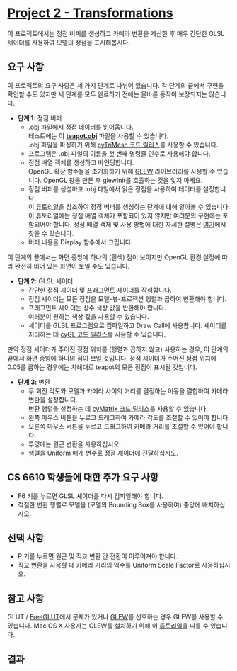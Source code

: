 # [Project 2 - Transformations](https://graphics.cs.utah.edu/courses/cs6610/spring2021/?prj=2)
이 프로젝트에서는 정점 버퍼를 생성하고 카메라 변환을 계산한 후 매우 간단한 GLSL 셰이더를 사용하여 모델의 정점을 표시해봅시다.

## 요구 사항
이 프로젝트의 요구 사항은 세 가지 단계로 나뉘어 있습니다. 각 단계의 끝에서 구현을 확인할 수도 있지만 세 단계를 모두 완료하기 전에는 올바른 동작이 보장되지는 않습니다.
* **단계 1:** 정점 버퍼
  - .obj 파일에서 정점 데이터를 읽어옵니다. <br>
    테스트에는 이 [**teapot.obj**](https://github.com/AengChoon/Interactive-Graphics/blob/9ad839944c71c9a7237e8283fd9bfbb6ead5d261/Transformations/assets/teapot.obj) 파일을 사용할 수 있습니다. <br>
    .obj 파일을 파싱하기 위해 [cyTriMesh 코드 릴리스](http://www.cemyuksel.com/cyCodeBase/code.html#cyTriMesh)를 사용할 수 있습니다.
  - 프로그램은 .obj 파일의 이름을 첫 번째 명령줄 인수로 사용해야 합니다.
  - 정점 배열 객체를 생성하고 바인딩합니다. <br>
    OpenGL 확장 함수들을 초기화하기 위해 [GLEW](https://glew.sourceforge.net/) 라이브러리를 사용할 수 있습니다. OpenGL 창을 만든 후 glewInit를 호출하는 것을 잊지 마세요.
  - 정점 버퍼를 생성하고 .obj 파일에서 읽은 정점을 사용하여 데이터를 설정합니다. <br>
    이 [튜토리얼](https://ogldev.org/www/tutorial02/tutorial02.html)을 참조하여 정점 버퍼를 생성하는 단계에 대해 알아볼 수 있습니다. 이 튜토리얼에는 정점 배열 객체가 포함되어 있지 않지만 여러분의 구현에는 포함되어야 합니다. 정점 배열 객체 및 사용 방법에 대한 자세한 설명은 [여기](https://yaakuro.gitbook.io/opengl-4-5/vertex-array-object-vao)에서 찾을 수 있습니다.
  - 버퍼 내용을 Display 함수에서 그립니다.
 
이 단계의 끝에서는 화면 중앙에 하나의 (흰색) 점이 보이지만 OpenGL 환경 설정에 따라 완전히 비어 있는 화면이 보일 수도 있습니다.

* **단계 2:** GLSL 셰이더
  - 간단한 정점 셰이더 및 프래그먼트 셰이더를 작성합니다.
  - 정점 셰이더는 모든 정점을 모델-뷰-프로젝션 행렬과 곱하여 변환해야 합니다.
  - 프래그먼트 셰이더는 상수 색상 값을 반환해야 합니다. <br>
    여러분이 원하는 색상 값을 사용할 수 있습니다.
  - 셰이더를 GLSL 프로그램으로 컴파일하고 Draw Call에 사용합니다.
    셰이더를 처리하는 데 [cyGL 코드 릴리스](http://www.cemyuksel.com/cyCodeBase/code.html#cyGL)를 사용할 수 있습니다.
 
만약 정점 셰이더가 주어진 정점 위치를 (행렬과 곱하지 않고) 사용하는 경우, 이 단계의 끝에서 화면 중앙에 하나의 점이 보일 것입니다. 정점 셰이더가 주어진 정점 위치에 0.05를 곱하는 경우에는 차례대로 teapot의 모든 정점이 표시될 것입니다.

* **단계 3:** 변환
  - 두 회전 각도와 모델과 카메라 사이의 거리를 결정하는 이동을 결합하여 카메라 변환을 설정합니다. <br>
    변환 행렬을 설정하는 데 [cyMatrix 코드 릴리스](http://www.cemyuksel.com/cyCodeBase/code.html#cyMatrix)를 사용할 수 있습니다.
  - 왼쪽 마우스 버튼을 누르고 드래그하여 카메라 각도를 조절할 수 있어야 합니다.
  - 오른쪽 마우스 버튼을 누르고 드래그하여 카메라 거리를 조절할 수 있어야 합니다.
  - 투영에는 원근 변환을 사용하십시오.
  - 행렬을 Uniform 매개 변수로 정점 셰이더에 전달하십시오.

## CS 6610 학생들에 대한 추가 요구 사항
* F6 키를 누르면 GLSL 셰이더를 다시 컴파일해야 합니다.
* 적절한 변환 행렬로 모델을 (모델의 Bounding Box를 사용하여) 중앙에 배치하십시오.

## 선택 사항
* P 키를 누르면 원근 및 직교 변환 간 전환이 이루어져야 합니다.
* 직교 변환을 사용할 때 카메라 거리의 역수를 Uniform Scale Factor로 사용하십시오.

## 참고 사항
GLUT / [FreeGLUT](https://freeglut.sourceforge.net/)에서 문제가 있거나 [GLFW](https://www.glfw.org/)를 선호하는 경우 GLFW를 사용할 수 있습니다.
Mac OS X 사용자는 GLEW를 설치하기 위해 이 [튜토리얼](https://lazyfoo.net/tutorials/OpenGL/01_hello_opengl/mac/)을 따를 수 있습니다.

## 결과
